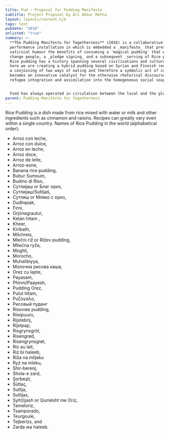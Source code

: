 ```yaml
---
title: Pud ~ Proposal for Pudding Manifesto
subtitle: Project Proposal by Ali Akbar Mehta
layout: layouts/content.njk
tags: text
pubdate: "2016"
unlisted: "true"
summary: >-
  **The Pudding Manifesto for Togetherness** (2016) is a collaborative
  performance installation in which is embedded a _manifesto_ that presents in
  satirical humour the benefits of consuming a 'magical pudding' that will
  change people, a _pledge signing_ and a subsequent _serving of Rice pudding_.
  Rice pudding has a history spanning several civilisations and culture, and
  here we are creating a hybrid pudding based on Syrian and Finnish recipes, as
  a conjoining of two ways of eating and therefore a symbolic act of consumption
  becomes an innovative catalyst for the otherwise rhetorical discourse on
  refugee integration and assimilation into the homogeneous social soup.


  Food has always operated in circulation between the local and the global, migration and resettlement and, with its power in defining and performing social meanings, served to construct notions of home and cultural otherness. Perhaps it can also create notions of togetherness. **We don’t need politics of unification – we need politics of togetherness.**
parent: Pudding Manifesto for Togetherness
---
```

Rice Pudding is a dish made from rice mixed with water or milk and other ingredients such as cinnamon and raisins. Recipes can greatly vary even within a single country. Names of Rice Pudding in the world (alphabetical order):

* Arroz con leche,
* Arroz con dulce,
* Arroz en leche,
* Arroz doce,
* Arroz de leite,
* Arroz-esne,
* Banana rice pudding,
* Bubur Sumsum,
* Budino di Riso,
* Сутлијаш or Благ ориз,
* Сутлијаш/Sutlijaš,
* Сутляш or Мляко с ориз,
* Dudhapak,
* Firni,
* Grjónagrautur,
* Ketan hitam ,
* Kheer,
* Kiribath,
* Milchreis,
* Mlečni riž or Rižev pudding,
* Mliečna ryža,
* Moghli,
* Morocho,
* Muhalibiyya,
* Молочна рисова каша,
* Orez cu lapte,
* Payasam,
* Phinni/Paayesh,
* Pudding Orez,
* Pulut hitam,
* Ρυζόγαλο,
* Рисовый пудинг
* Risovwe pudding,
* Riisipuuro,
* Rijstebrij,
* Rijstpap,
* Risgrynsgröt,
* Risengrød,
* Risengrynsgrøt,
* Riz au lait,
* Riz bi haleeb,
* Riža na mlijeku
* Ryż na mleku,
* Shir-berenj,
* Shola-e zard,
* Şorbeşîr,
* Sütlaç,
* Sutlija,
* Sutlijas,
* Sylt(i)jash or Qumësht me Oriz,
* Tameloriz,
* Tsamporado,
* Teurgoule,
* Tejberizs, and
* Zarda wa haleeb.
